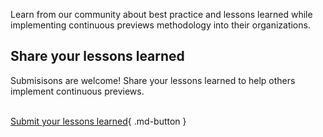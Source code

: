 Learn from our community about best practice and lessons learned while implementing continuous previews methodology into their organizations.  

## Share your lessons learned   
Submisisons are welcome! Share your lessons learned to help others implement continuous previews.  

&nbsp;  
[Submit your lessons learned](https://github.com/UffizziCloud/Continuous_Previews_Manifesto){ .md-button }